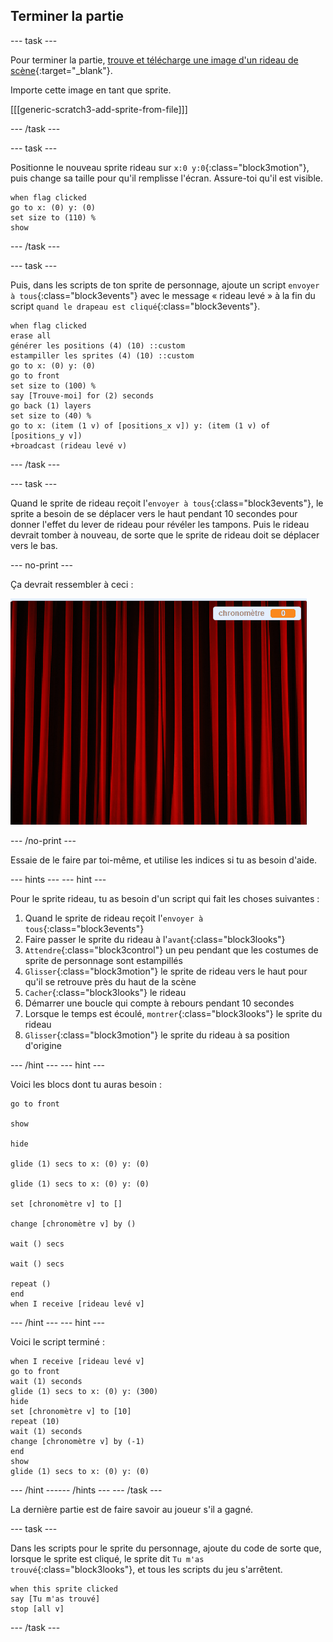 ## Terminer la partie

--- task ---

Pour terminer la partie, [trouve et télécharge une image d'un rideau de scène](https://www.google.co.uk/search?q=stage+curtain&source=lnms&tbm=isch&sa=X&ved=0ahUKEwjKg9O1k8_VAhXSL1AKHe1HDMIQ_AUICigB&biw=1362&bih=584){:target="_blank"}.

Importe cette image en tant que sprite.

[[[generic-scratch3-add-sprite-from-file]]]

--- /task ---

--- task ---

Positionne le nouveau sprite rideau sur `x:0 y:0`{:class="block3motion"}, puis change sa taille pour qu'il remplisse l'écran. Assure-toi qu'il est visible.

```blocks3
when flag clicked
go to x: (0) y: (0)
set size to (110) %
show
```

--- /task ---

--- task ---

Puis, dans les scripts de ton sprite de personnage, ajoute un script `envoyer à tous`{:class="block3events"} avec le message « rideau levé » à la fin du script `quand le drapeau est cliqué`{:class="block3events"}.

```blocks3
when flag clicked
erase all
générer les positions (4) (10) ::custom
estampiller les sprites (4) (10) ::custom
go to x: (0) y: (0)
go to front
set size to (100) %
say [Trouve-moi] for (2) seconds
go back (1) layers
set size to (40) %
go to x: (item (1 v) of [positions_x v]) y: (item (1 v) of [positions_y v])
+broadcast (rideau levé v)
```

--- /task ---

--- task ---

Quand le sprite de rideau reçoit l'`envoyer à tous`{:class="block3events"}, le sprite a besoin de se déplacer vers le haut pendant 10 secondes pour donner l'effet du lever de rideau pour révéler les tampons. Puis le rideau devrait tomber à nouveau, de sorte que le sprite de rideau doit se déplacer vers le bas.

--- no-print ---

Ça devrait ressembler à ceci :

![demo 2](images/demo_2.gif)

--- /no-print ---

Essaie de le faire par toi-même, et utilise les indices si tu as besoin d'aide.

--- hints ---
 --- hint ---

Pour le sprite rideau, tu as besoin d'un script qui fait les choses suivantes :

1. Quand le sprite de rideau reçoit l'`envoyer à tous`{:class="block3events"}
2. Faire passer le sprite du rideau à l'`avant`{:class="block3looks"}
3. `Attendre`{:class="block3control"} un peu pendant que les costumes de sprite de personnage sont estampillés
4. `Glisser`{:class="block3motion"} le sprite de rideau vers le haut pour qu'il se retrouve près du haut de la scène
5. `Cacher`{:class="block3looks"} le rideau
6. Démarrer une boucle qui compte à rebours pendant 10 secondes
7. Lorsque le temps est écoulé, `montrer`{:class="block3looks"} le sprite du rideau
8. `Glisser`{:class="block3motion"} le sprite du rideau à sa position d'origine

--- /hint --- --- hint ---

Voici les blocs dont tu auras besoin :

```blocks3
go to front

show

hide

glide (1) secs to x: (0) y: (0)

glide (1) secs to x: (0) y: (0)

set [chronomètre v] to []

change [chronomètre v] by ()

wait () secs

wait () secs

repeat ()
end
when I receive [rideau levé v]
```

--- /hint --- --- hint ---

Voici le script terminé :

```blocks3
when I receive [rideau levé v]
go to front
wait (1) seconds
glide (1) secs to x: (0) y: (300)
hide
set [chronomètre v] to [10]
repeat (10)
wait (1) seconds
change [chronomètre v] by (-1)
end
show
glide (1) secs to x: (0) y: (0)
```

--- /hint ------ /hints --- --- /task ---

La dernière partie est de faire savoir au joueur s'il a gagné.

--- task ---

Dans les scripts pour le sprite du personnage, ajoute du code de sorte que, lorsque le sprite est cliqué, le sprite dit `Tu m'as trouvé`{:class="block3looks"}, et tous les scripts du jeu s'arrêtent.

```blocks3
when this sprite clicked
say [Tu m'as trouvé]
stop [all v]
```

--- /task ---